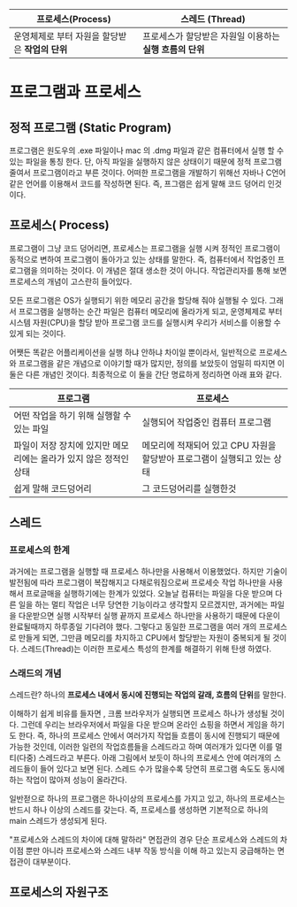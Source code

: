 | 프로세스(Process) | 스레드 (Thread) |
| ---- | ---- |
| 운영체제로 부터 자원을 할당받은 **작업의 단위** | 프로세스가 할당받은 자원일 이용하는 **실행 흐름의 단위** |

# 프로그램과 프로세스 
## 정적 프로그램 (Static Program)
프로그램은 원도우의 .exe 파일이나 mac 의 .dmg 파일과 같은 컴퓨터에서 실행 할 수 있는 파일을 통칭 한다. 단, 아직 파일을 실행하지 않은 상태이기 때문에 정적 프로그램 줄여서 프로그램이라고 부른 것이다. 
어떠한 프로그램을 개발하기 위해선 자바나 C언어 같은 언어를 이용해서 코드를 작성하면 된다. 즉, 프그램은 쉽게 말해 코드 덩어리 인것이다. 

## 프로세스( Process) 
프로그램이 그냥 코드 덩어리면, 프로세스는 프로그램을 실행 시켜 정적인 프로그램이 동적으로 변하여 프로그램이 돌아가고 있는 상태를 말한다. 즉, 컴퓨터에서 작업중인 프로그램을 의미하는 것이다. 
이 개념은 절대 생소한 것이 아니다. 작업관리자를 통해 보면 프로세스의 개념이 고스란히 들어있다. 

모든 프로그램은 OS가 실행되기 위한 메모리 공간을 할당해 줘야 실행될 수 있다. 그래서 프로그램을 실행하는 순간 파일은 컴퓨터 메모리에 올라가게 되고, 운영체제로 부터 시스템 자원(CPU)을 할당 받아 프로그램 코드를 실행시켜 우리가 서비스를 이용할 수 있게 되는 것이다. 

어쨋든 똑같은 어플리케이션을 실행 하냐 안하냐 차이일 뿐이라서, 일반적으로 프로세스와 프로그램을 같은 개념으로 이야기할 때가 많지만, 정의를 보았듯이 엄밀히 따지면 이 둘은 다른 개념인 것이다. 
최종적으로 이 둘을 간단 명료하게 정리하면 아래 표와 같다. 

| 프로그램 | 프로세스 |
| ---- | ---- |
| 어떤 작업을 하기 위해 실행할 수 있는 파일 | 실행되어 작업중인 컴퓨터 프로그램 |
| 파일이 저장 장치에 있지만 메모리에는 올라가 있지 않은 정적인 상태 | 메모리에 적재되어 있고 CPU 자원을 할당받아 프로그램이 실행되고 있는 상태  |
| 쉽게 말해 코드덩어리  | 그 코드덩어리를 실행한것  |


## 스레드 

### 프로세스의 한계 
과거에는 프로그램을 실행할 때 프로세스 하나만을 사용해서 이용했었다. 하지만 기술이 발전됨에 따라 프로그램이 복잡해지고 다채로워짐으로써 프로세슷 작업 하나만을 사용해서 프로글매을 실행하기에는 한계가 있었다.
오늘날 컴퓨터는 파일을 다운 받으며 다른 일을 하는 멀티 작업은 너무 당연한 기능이라고 생각할지 모르겠지만, 과거에는 파일을 다운받으면 실행 시작부터 실행 끝까지 프로세스 하나만을 사용하기 때문에 다운이 완료될때까지 하루종일 기다려야 했다. 그렇다고 동일한 프로그램을 여러 개의 프로세스로 만들게 되면, 그만큼 메모리를 차지하고 CPU에서 할당받는 자원이 중복되게 될 것이다. 스레드(Thread)는 이러한 프로세스 특성의 한계를 해결하기 위해 탄생 하였다. 

### 스래드의 개념 
스레드란? 하나의 **프로세스 내에서 동시에 진행되는 작업의 갈래, 흐름의 단위**를 말한다. 

이해하기 쉽게 비유를 들자면 , 크롬 브라우저가 실행되면 프로세스 하나가 생성될 것이다. 그런데 우리는 브라우저에서 파일을 다운 받으며 온라인 쇼핑을 하면서 게임을 하기도 한다. 
즉, 하나의 프로세스 안에서 여러가지 작업들 흐름이 동시에 진행되기 때문에 가능한 것인데, 이러한 일련의 작업흐름들을 스레드라고 하며 여러개가 있다면 이를 멀티(다중) 스레드라고 부른다. 
아래 그림에서 보듯이 하나의 프로세스 안에 여러개의 스레드들이 들어 있다고 보면 된다. 스레드 수가 많을수록 당연히 프로그램 속도도 동시에 하는 작업이 많아져 성능이 올라간다. 

일반젇으로 하나의 프로그램은 하나이상의 프로세스를 가지고 있고, 하나의 프로세스는 반드시 하나 이상의 스레드를 갖는다. 즉, 프로세스를 생성하면 기본적으로 하나의 main 스레드가 생성되게 된다. 


"프로세스와 스레드의 차이에 대해 말하라" 
면접관의 경우 단순 프로세스와 스레드의 차이점 뿐만 아니라 프로세스와 스레드 내부 작동 방식을 이해 하고 있는지 궁급해하는 면접관이 대부분이다. 


## 프로세스의 자원구조 
